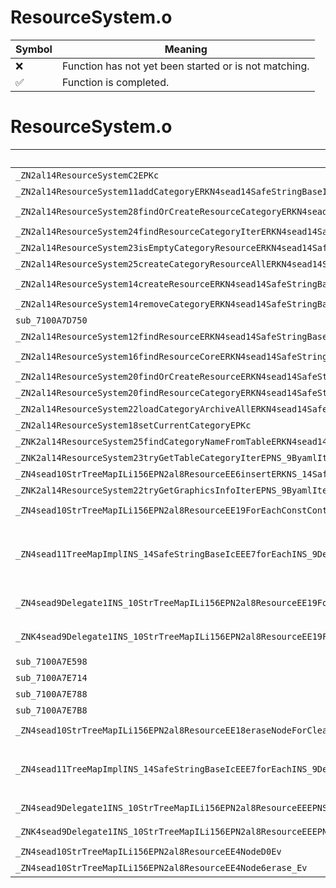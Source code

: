 # ResourceSystem.o
| Symbol | Meaning 
| ------------- | ------------- 
| :x: | Function has not yet been started or is not matching. 
| :white_check_mark: | Function is completed. 


# ResourceSystem.o
| Symbol (Mangled) | Symbol (Demangled) | Decompiled? |
| ------------- |  ------------- | ------------- |
| `_ZN2al14ResourceSystemC2EPKc` | `al::ResourceSystem::ResourceSystem(char const*)` | :x: |
| `_ZN2al14ResourceSystem11addCategoryERKN4sead14SafeStringBaseIcEEiPNS1_4HeapE` | `al::ResourceSystem::addCategory(sead::SafeStringBase<char> const&,int,sead::Heap *)` | :x: |
| `_ZN2al14ResourceSystem28findOrCreateResourceCategoryERKN4sead14SafeStringBaseIcEES5_PKc` | `al::ResourceSystem::findOrCreateResourceCategory(sead::SafeStringBase<char> const&,sead::SafeStringBase<char> const&,char const*)` | :x: |
| `_ZN2al14ResourceSystem24findResourceCategoryIterERKN4sead14SafeStringBaseIcEE` | `al::ResourceSystem::findResourceCategoryIter(sead::SafeStringBase<char> const&)` | :x: |
| `_ZN2al14ResourceSystem23isEmptyCategoryResourceERKN4sead14SafeStringBaseIcEE` | `al::ResourceSystem::isEmptyCategoryResource(sead::SafeStringBase<char> const&)` | :x: |
| `_ZN2al14ResourceSystem25createCategoryResourceAllERKN4sead14SafeStringBaseIcEE` | `al::ResourceSystem::createCategoryResourceAll(sead::SafeStringBase<char> const&)` | :x: |
| `_ZN2al14ResourceSystem14createResourceERKN4sead14SafeStringBaseIcEEPNS0_16ResourceCategoryEPKc` | `al::ResourceSystem::createResource(sead::SafeStringBase<char> const&,al::ResourceSystem::ResourceCategory *,char const*)` | :x: |
| `_ZN2al14ResourceSystem14removeCategoryERKN4sead14SafeStringBaseIcEE` | `al::ResourceSystem::removeCategory(sead::SafeStringBase<char> const&)` | :x: |
| `sub_7100A7D750` | `` | :x: |
| `_ZN2al14ResourceSystem12findResourceERKN4sead14SafeStringBaseIcEE` | `al::ResourceSystem::findResource(sead::SafeStringBase<char> const&)` | :x: |
| `_ZN2al14ResourceSystem16findResourceCoreERKN4sead14SafeStringBaseIcEEPNS1_10RingBufferIPNS0_16ResourceCategoryEE8iteratorE` | `al::ResourceSystem::findResourceCore(sead::SafeStringBase<char> const&,sead::RingBuffer<al::ResourceSystem::ResourceCategory *>::iterator *)` | :x: |
| `_ZN2al14ResourceSystem20findOrCreateResourceERKN4sead14SafeStringBaseIcEEPKc` | `al::ResourceSystem::findOrCreateResource(sead::SafeStringBase<char> const&,char const*)` | :x: |
| `_ZN2al14ResourceSystem20findResourceCategoryERKN4sead14SafeStringBaseIcEE` | `al::ResourceSystem::findResourceCategory(sead::SafeStringBase<char> const&)` | :x: |
| `_ZN2al14ResourceSystem22loadCategoryArchiveAllERKN4sead14SafeStringBaseIcEE` | `al::ResourceSystem::loadCategoryArchiveAll(sead::SafeStringBase<char> const&)` | :x: |
| `_ZN2al14ResourceSystem18setCurrentCategoryEPKc` | `al::ResourceSystem::setCurrentCategory(char const*)` | :x: |
| `_ZNK2al14ResourceSystem25findCategoryNameFromTableERKN4sead14SafeStringBaseIcEE` | `al::ResourceSystem::findCategoryNameFromTable(sead::SafeStringBase<char> const&)const` | :x: |
| `_ZNK2al14ResourceSystem23tryGetTableCategoryIterEPNS_9ByamlIterERKN4sead14SafeStringBaseIcEE` | `al::ResourceSystem::tryGetTableCategoryIter(al::ByamlIter *,sead::SafeStringBase<char> const&)const` | :x: |
| `_ZN4sead10StrTreeMapILi156EPN2al8ResourceEE6insertERKNS_14SafeStringBaseIcEERKS3_` | `sead::StrTreeMap<156,al::Resource *>::insert(sead::SafeStringBase<char> const&,al::Resource * const&)` | :x: |
| `_ZNK2al14ResourceSystem22tryGetGraphicsInfoIterEPNS_9ByamlIterERKN4sead14SafeStringBaseIcEE` | `al::ResourceSystem::tryGetGraphicsInfoIter(al::ByamlIter *,sead::SafeStringBase<char> const&)const` | :x: |
| `_ZN4sead10StrTreeMapILi156EPN2al8ResourceEE19ForEachConstContextIPFvRNS_14SafeStringBaseIcEES3_EE4callEPNS_11TreeMapNodeIS7_EE` | `sead::StrTreeMap<156,al::Resource *>::ForEachConstContext<void (*)(sead::SafeStringBase<char> &,al::Resource *)>::call(sead::TreeMapNode<sead::SafeStringBase<char>> *)` | :x: |
| `_ZN4sead11TreeMapImplINS_14SafeStringBaseIcEEE7forEachINS_9Delegate1INS_10StrTreeMapILi156EPN2al8ResourceEE19ForEachConstContextIPFvRS2_S9_EEEPNS_11TreeMapNodeIS2_EEEEEEvSI_RKT_` | `void sead::TreeMapImpl<sead::SafeStringBase<char>>::forEach<sead::Delegate1<sead::StrTreeMap<156,al::Resource *>::ForEachConstContext<void (*)(sead::SafeStringBase<char>&,al::Resource *)>,sead::TreeMapNode<sead::SafeStringBase<char>> *>>(sead::TreeMapNode<sead::SafeStringBase<char>> *,sead::Delegate1<sead::StrTreeMap<156,al::Resource *>::ForEachConstContext<void (*)(sead::SafeStringBase<char>&,al::Resource *)>,sead::TreeMapNode<sead::SafeStringBase<char>> *> const&)` | :x: |
| `_ZN4sead9Delegate1INS_10StrTreeMapILi156EPN2al8ResourceEE19ForEachConstContextIPFvRNS_14SafeStringBaseIcEES4_EEEPNS_11TreeMapNodeIS8_EEE6invokeESF_` | `sead::Delegate1<sead::StrTreeMap<156,al::Resource *>::ForEachConstContext<void (*)(sead::SafeStringBase<char> &,al::Resource *)>,sead::TreeMapNode<sead::SafeStringBase<char>> *>::invoke(sead::TreeMapNode<sead::SafeStringBase<char>> *)` | :x: |
| `_ZNK4sead9Delegate1INS_10StrTreeMapILi156EPN2al8ResourceEE19ForEachConstContextIPFvRNS_14SafeStringBaseIcEES4_EEEPNS_11TreeMapNodeIS8_EEE5cloneEPNS_4HeapE` | `sead::Delegate1<sead::StrTreeMap<156,al::Resource *>::ForEachConstContext<void (*)(sead::SafeStringBase<char> &,al::Resource *)>,sead::TreeMapNode<sead::SafeStringBase<char>> *>::clone(sead::Heap *)const` | :x: |
| `sub_7100A7E598` | `` | :x: |
| `sub_7100A7E714` | `` | :x: |
| `sub_7100A7E788` | `` | :x: |
| `sub_7100A7E7B8` | `` | :x: |
| `_ZN4sead10StrTreeMapILi156EPN2al8ResourceEE18eraseNodeForClear_EPNS_11TreeMapNodeINS_14SafeStringBaseIcEEEE` | `sead::StrTreeMap<156,al::Resource *>::eraseNodeForClear_(sead::TreeMapNode<sead::SafeStringBase<char>> *)` | :x: |
| `_ZN4sead11TreeMapImplINS_14SafeStringBaseIcEEE7forEachINS_9Delegate1INS_10StrTreeMapILi156EPN2al8ResourceEEEPNS_11TreeMapNodeIS2_EEEEEEvSD_RKT_` | `void sead::TreeMapImpl<sead::SafeStringBase<char>>::forEach<sead::Delegate1<sead::StrTreeMap<156,al::Resource *>,sead::TreeMapNode<sead::SafeStringBase<char>> *>>(sead::TreeMapNode<sead::SafeStringBase<char>> *,sead::Delegate1<sead::StrTreeMap<156,al::Resource *>,sead::TreeMapNode<sead::SafeStringBase<char>> *> const&)` | :x: |
| `_ZN4sead9Delegate1INS_10StrTreeMapILi156EPN2al8ResourceEEEPNS_11TreeMapNodeINS_14SafeStringBaseIcEEEEE6invokeESA_` | `sead::Delegate1<sead::StrTreeMap<156,al::Resource *>,sead::TreeMapNode<sead::SafeStringBase<char>> *>::invoke(sead::TreeMapNode<sead::SafeStringBase<char>> *)` | :x: |
| `_ZNK4sead9Delegate1INS_10StrTreeMapILi156EPN2al8ResourceEEEPNS_11TreeMapNodeINS_14SafeStringBaseIcEEEEE5cloneEPNS_4HeapE` | `sead::Delegate1<sead::StrTreeMap<156,al::Resource *>,sead::TreeMapNode<sead::SafeStringBase<char>> *>::clone(sead::Heap *)const` | :x: |
| `_ZN4sead10StrTreeMapILi156EPN2al8ResourceEE4NodeD0Ev` | `sead::StrTreeMap<156,al::Resource *>::Node::~Node()` | :x: |
| `_ZN4sead10StrTreeMapILi156EPN2al8ResourceEE4Node6erase_Ev` | `sead::StrTreeMap<156,al::Resource *>::Node::erase_(void)` | :x: |

